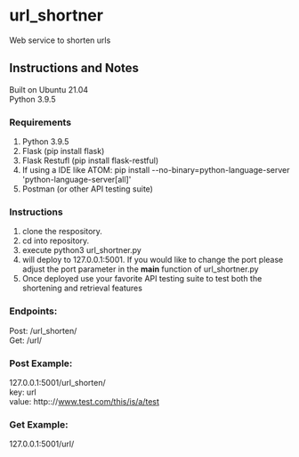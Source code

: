 # url_shortner
Web service to shorten urls

## Instructions and Notes
Built on Ubuntu 21.04<br>
Python 3.9.5

### Requirements
1. Python 3.9.5
2. Flask (pip install flask)
3. Flask Restufl (pip install flask-restful)
4. If using a IDE like ATOM: pip install --no-binary=python-language-server 'python-language-server[all]'
5. Postman (or other API testing suite)

### Instructions
1. clone the respository. 
2. cd into repository.
3. execute python3 url_shortner.py
4. will deploy to 127.0.0.1:5001. If you would like to change the port please adjust the port parameter in the __main__ function of url_shortner.py
5. Once deployed use your favorite API testing suite to test both the shortening and retrieval features

### Endpoints:<br>
Post: /url_shorten/<br>
Get: /url/<id><br>

### Post Example:<br>
127.0.0.1:5001/url_shorten/<br>
key: url<br>
value: http:://www.test.com/this/is/a/test

### Get Example:<br>
127.0.0.1:5001/url/<id>
